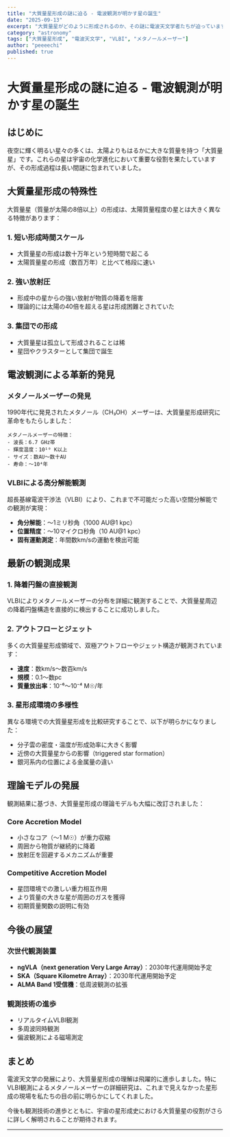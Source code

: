 ```yaml
---
title: "大質量星形成の謎に迫る - 電波観測が明かす星の誕生"
date: "2025-09-13"
excerpt: "大質量星がどのように形成されるのか、その謎に電波天文学者たちが迫っています。VLBIや単一鏡観測による最新の研究成果を紹介します。"
category: "astronomy"
tags: ["大質量星形成", "電波天文学", "VLBI", "メタノールメーザー"]
author: "peeeechi"
published: true
---
```


# 大質量星形成の謎に迫る - 電波観測が明かす星の誕生

## はじめに

夜空に輝く明るい星々の多くは、太陽よりもはるかに大きな質量を持つ「大質量星」です。これらの星は宇宙の化学進化において重要な役割を果たしていますが、その形成過程は長い間謎に包まれていました。

## 大質量星形成の特殊性

大質量星（質量が太陽の8倍以上）の形成は、太陽質量程度の星とは大きく異なる特徴があります：

### 1. 短い形成時間スケール
- 大質量星の形成は数十万年という短時間で起こる
- 太陽質量星の形成（数百万年）と比べて格段に速い

### 2. 強い放射圧
- 形成中の星からの強い放射が物質の降着を阻害
- 理論的には太陽の40倍を超える星は形成困難とされていた

### 3. 集団での形成
- 大質量星は孤立して形成されることは稀
- 星団やクラスターとして集団で誕生

## 電波観測による革新的発見

### メタノールメーザーの発見
1990年代に発見されたメタノール（CH₃OH）メーザーは、大質量星形成研究に革命をもたらしました：

```
メタノールメーザーの特徴：
- 波長：6.7 GHz帯
- 輝度温度：10¹⁰ K以上
- サイズ：数AU～数十AU
- 寿命：～10⁴年
```

### VLBIによる高分解能観測
超長基線電波干渉法（VLBI）により、これまで不可能だった高い空間分解能での観測が実現：

- **角分解能**：～1ミリ秒角（1000 AU@1 kpc）
- **位置精度**：～10マイクロ秒角（10 AU@1 kpc）
- **固有運動測定**：年間数km/sの運動を検出可能

## 最新の観測成果

### 1. 降着円盤の直接観測
VLBIによりメタノールメーザーの分布を詳細に観測することで、大質量星周辺の降着円盤構造を直接的に検出することに成功しました。

### 2. アウトフローとジェット
多くの大質量星形成領域で、双極アウトフローやジェット構造が観測されています：

- **速度**：数km/s～数百km/s
- **規模**：0.1～数pc
- **質量放出率**：10⁻⁶～10⁻⁴ M☉/年

### 3. 星形成環境の多様性
異なる環境での大質量星形成を比較研究することで、以下が明らかになりました：

- 分子雲の密度・温度が形成効率に大きく影響
- 近傍の大質量星からの影響（triggered star formation）
- 銀河系内の位置による金属量の違い

## 理論モデルの発展

観測結果に基づき、大質量星形成の理論モデルも大幅に改訂されました：

### Core Accretion Model
- 小さなコア（～1 M☉）が重力収縮
- 周囲から物質が継続的に降着
- 放射圧を回避するメカニズムが重要

### Competitive Accretion Model
- 星団環境での激しい重力相互作用
- より質量の大きな星が周囲のガスを獲得
- 初期質量関数の説明に有効

## 今後の展望

### 次世代観測装置
- **ngVLA（next generation Very Large Array）**：2030年代運用開始予定
- **SKA（Square Kilometre Array）**：2030年代運用開始予定
- **ALMA Band 1受信機**：低周波観測の拡張

### 観測技術の進歩
- リアルタイムVLBI観測
- 多周波同時観測
- 偏波観測による磁場測定

## まとめ

電波天文学の発展により、大質量星形成の理解は飛躍的に進歩しました。特にVLBI観測によるメタノールメーザーの詳細研究は、これまで見えなかった星形成の現場を私たちの目の前に明らかにしてくれました。

今後も観測技術の進歩とともに、宇宙の星形成史における大質量星の役割がさらに詳しく解明されることが期待されます。

---
